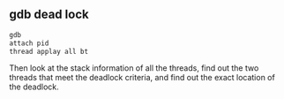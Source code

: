 ## gdb dead lock

```C++
gdb
attach pid
thread applay all bt
```

Then look at the stack information of all the threads, find out the two threads that meet the deadlock criteria, and find out the exact location of the deadlock.



